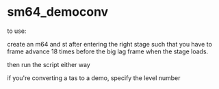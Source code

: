 # sm64_democonv

to use:

create an m64 and st after entering the right stage such that you have to frame advance 18 times before the big lag frame when the stage loads.

then run the script either way

if you're converting a tas to a demo, specify the level number
